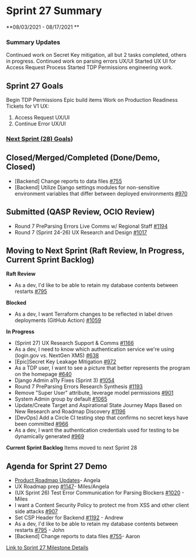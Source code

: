 # Sprint 27 Summary
**08/03/2021 - 08/17/2021 **

### Summary Updates
Continued work on Secret Key mitigation, all but 2 tasks completed, others in progress.
Continued work on parsing errors UX/UI
Started UX UI for Access Request Process
Started TDP Permissions engineering work.


## Sprint 27 Goals

Begin TDP Permissions Epic build items
Work on Production Readiness Tickets for V1
UX:
1. Access Request UX/UI
2. Continue Error UX/UI
### [Next Sprint (28) Goals](https://github.com/raft-tech/TANF-app/milestone/30))
## Closed/Merged/Completed (Done/Demo, Closed)
- [Backend] Change reports to data files [#755](https://app.zenhub.com/workspaces/tdrs-sprint-board-5f18ab06dfd91c000f7e682e/issues/raft-tech/tanf-app/755)
- [Backend] Utilize Django settings modules for non-sensitive environment variables that differ between deployed environments [#970](https://app.zenhub.com/workspaces/tdrs-sprint-board-5f18ab06dfd91c000f7e682e/issues/raft-tech/tanf-app/970) 


## Submitted (QASP Review, OCIO Review)
- Round 7 PreParsing Errors Live Comms w/ Regional Staff [#1194](https://app.zenhub.com/workspaces/tdrs-sprint-board-5f18ab06dfd91c000f7e682e/issues/raft-tech/tanf-app/1194)
- Round 7 (Sprint 24-26) UX Research and Design [#1017](https://app.zenhub.com/workspaces/tdrs-sprint-board-5f18ab06dfd91c000f7e682e/issues/raft-tech/tanf-app/1017)

## Moving to Next Sprint (Raft Review, In Progress, Current Sprint Backlog)
**Raft Review**
- As a dev, I'd like to be able to retain my database contents between restarts [#795](https://app.zenhub.com/workspaces/tdrs-sprint-board-5f18ab06dfd91c000f7e682e/issues/raft-tech/tanf-app/795)


**Blocked**
- As a dev, I want Terraform changes to be reflected in label driven deployments (GitHub Action) [#1059](https://app.zenhub.com/workspaces/tdrs-sprint-board-5f18ab06dfd91c000f7e682e/issues/raft-tech/tanf-app/1059)

**In Progress**
- (Sprint 27) UX Research Support & Comms [#1166](https://app.zenhub.com/workspaces/tdrs-sprint-board-5f18ab06dfd91c000f7e682e/issues/raft-tech/tanf-app/1166)
- As a dev, I need to know which authentication service we're using (login.gov vs. NextGen XMS) [#638](https://app.zenhub.com/workspaces/tdrs-sprint-board-5f18ab06dfd91c000f7e682e/issues/raft-tech/tanf-app/638)
- [Epic]Secret Key Leakage Mitigation [#972](https://app.zenhub.com/workspaces/tdrs-sprint-board-5f18ab06dfd91c000f7e682e/issues/raft-tech/tanf-app/972)
- As a TDP user, I want to see a picture that better represents the program on the homepage [#640](https://app.zenhub.com/workspaces/tdrs-sprint-board-5f18ab06dfd91c000f7e682e/issues/raft-tech/tanf-app/640) 
- Django Admin a11y Fixes (Sprint 3)  [#1054](https://app.zenhub.com/workspaces/tdrs-sprint-board-5f18ab06dfd91c000f7e682e/issues/raft-tech/tanf-app/1054)
- Round 7 PreParsing Errors Research Synthesis [#1193](https://app.zenhub.com/workspaces/tdrs-sprint-board-5f18ab06dfd91c000f7e682e/issues/raft-tech/tanf-app/1193)
- Remove "Super User" attribute, leverage model permissions [#901](https://app.zenhub.com/workspaces/tdrs-sprint-board-5f18ab06dfd91c000f7e682e/issues/raft-tech/tanf-app/901)
- System Admin group by default [#1065](https://app.zenhub.com/workspaces/tdrs-sprint-board-5f18ab06dfd91c000f7e682e/issues/raft-tech/tanf-app/1065)
- Update/Create Target and Aspirational State Journey Maps Based on New Research and Roadmap Discovery [#1196](https://app.zenhub.com/workspaces/tdrs-sprint-board-5f18ab06dfd91c000f7e682e/issues/raft-tech/tanf-app/1196)
- [DevOps] Add a Circle CI testing step that confirms no secret keys have been committed [#966](https://app.zenhub.com/workspaces/tdrs-sprint-board-5f18ab06dfd91c000f7e682e/issues/raft-tech/tanf-app/966)
- As a dev, I want the authentication credentials used for testing to be dynamically generated [#969](https://app.zenhub.com/workspaces/tdrs-sprint-board-5f18ab06dfd91c000f7e682e/issues/raft-tech/tanf-app/969)

**Current Sprint Backlog**
Items moved to next Sprint 28  


## Agenda for Sprint 27 Demo 
- [Product Roadmap Updates](https://app.mural.co/t/raft2792/m/raft2792/1621347373680/75cdd996c2ef8cf2a46825705fb7d7b38727f77d?sender=u64c7132cff9878e9eb088109)- Angela 
- UX Roadmap prep [#1147](https://app.zenhub.com/workspaces/tdrs-sprint-board-5f18ab06dfd91c000f7e682e/issues/raft-tech/tanf-app/1147)- Miles/Angela
- (UX Sprint 26) Test Error Communication for Parsing Blockers [#1020](https://app.zenhub.com/workspaces/tdrs-sprint-board-5f18ab06dfd91c000f7e682e/issues/raft-tech/tanf-app/1020) - Miles
- I want a Content Security Policy to protect me from XSS and other client side attacks [#907](https://app.zenhub.com/workspaces/tdrs-sprint-board-5f18ab06dfd91c000f7e682e/issues/raft-tech/tanf-app/907)
- Set CSP Header for Backend [#1192](https://app.zenhub.com/workspaces/tdrs-sprint-board-5f18ab06dfd91c000f7e682e/issues/raft-tech/tanf-app/1192) - Andrew
- As a dev, I'd like to be able to retain my database contents between restarts [#795](https://app.zenhub.com/workspaces/tdrs-sprint-board-5f18ab06dfd91c000f7e682e/issues/raft-tech/tanf-app/795) - John
- [Backend] Change reports to data files [#755](https://app.zenhub.com/workspaces/tdrs-sprint-board-5f18ab06dfd91c000f7e682e/issues/raft-tech/tanf-app/755)- Aaron

[Link to Sprint 27 Milestone Details](https://github.com/raft-tech/TANF-app/milestone/30)
